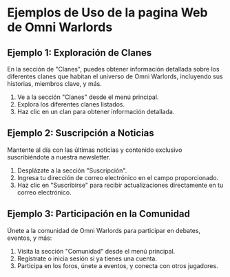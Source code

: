 # Ejemplos de Uso de la pagina Web de Omni Warlords

## Ejemplo 1: Exploración de Clanes

En la sección de "Clanes", puedes obtener información detallada sobre los diferentes clanes que habitan el universo de Omni Warlords, incluyendo sus historias, miembros clave, y más.

1. Ve a la sección "Clanes" desde el menú principal.
2. Explora los diferentes clanes listados.
3. Haz clic en un clan para obtener información detallada.

## Ejemplo 2: Suscripción a Noticias

Mantente al día con las últimas noticias y contenido exclusivo suscribiéndote a nuestra newsletter.

1. Desplázate a la sección "Suscripción".
2. Ingresa tu dirección de correo electrónico en el campo proporcionado.
3. Haz clic en "Suscribirse" para recibir actualizaciones directamente en tu correo electrónico.

## Ejemplo 3: Participación en la Comunidad

Únete a la comunidad de Omni Warlords para participar en debates, eventos, y más:

1. Visita la sección "Comunidad" desde el menú principal.
2. Regístrate o inicia sesión si ya tienes una cuenta.
3. Participa en los foros, únete a eventos, y conecta con otros jugadores.
